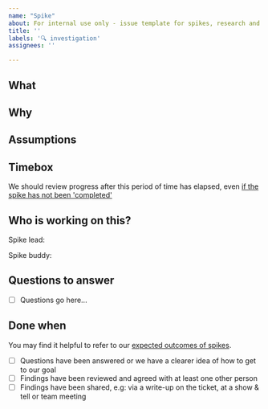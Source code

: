 ```yaml
---
name: "Spike"
about: For internal use only - issue template for spikes, research and investigation pieces
title: ''
labels: '🔍 investigation'
assignees: ''

---
```


<!--
  This is a template for creating issues for spikes, research and investigation pieces.
  If you're unsure whether a spike is appropriate, read this guidance on using spikes: https://docs.google.com/document/d/17W_d0aYszgh7HTgnTHZLxXDu_TJyu8zzWt_lXH8VaHA/edit#
-->

## What

## Why

## Assumptions
<!-- Any assumptions about this piece of work which may be helpful to document -->

## Timebox
We should review progress after this period of time has elapsed, even [if the spike has not been 'completed'](https://docs.google.com/document/d/17W_d0aYszgh7HTgnTHZLxXDu_TJyu8zzWt_lXH8VaHA/edit#heading=h.jd56itytegn6)

## Who is working on this?
<!-- We have agreed as a team to trial a process where each spike has a 'lead' and a 'buddy'. It is up to the lead and buddy to agree how much involvement the buddy has. This may vary depending on what the spike is, ranging from heavily involved (pairing) to less involved (reviewing/bouncing ideas off) -->

Spike lead:

Spike buddy:

## Questions to answer
<!-- Remember, smaller and more defined questions are easier to focus in on -->

- [ ] Questions go here...


## Done when
<!-- Template ‘done when ‘ criteria have automatically been added - add/remove/tweak these as appropriate -->

You may find it helpful to refer to our [expected outcomes of spikes](https://docs.google.com/document/d/17W_d0aYszgh7HTgnTHZLxXDu_TJyu8zzWt_lXH8VaHA/edit#heading=h.mmkqzigd11rs).

- [ ] Questions have been answered or we have a clearer idea of how to get to our goal
- [ ] Findings have been reviewed and agreed with at least one other person
- [ ] Findings have been shared, e.g: via a write-up on the ticket, at a show & tell or team meeting
